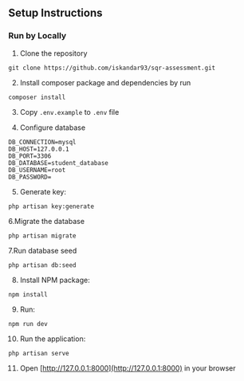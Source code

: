 ## Setup Instructions
### Run by Locally

1. Clone the repository
```
git clone https://github.com/iskandar93/sqr-assessment.git
```

2. Install composer package and dependencies by run
```
composer install
```

3. Copy `.env.example` to `.env` file

4. Configure database
```
DB_CONNECTION=mysql
DB_HOST=127.0.0.1
DB_PORT=3306
DB_DATABASE=student_database
DB_USERNAME=root
DB_PASSWORD=
```

5. Generate key: 
```
php artisan key:generate
```

6.Migrate the database
```
php artisan migrate
```

7.Run database seed
```
php artisan db:seed
```

8. Install NPM package: 
```
npm install
```

9. Run: 
```
npm run dev
```

10. Run the application: 
```
php artisan serve
```

11. Open [http://127.0.0.1:8000](http://127.0.0.1:8000) in your browser
